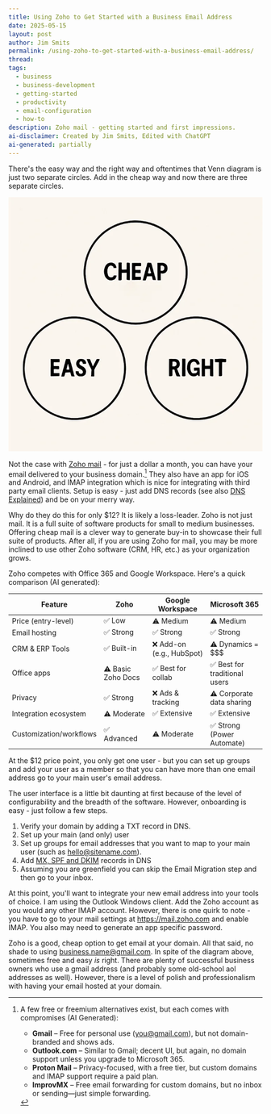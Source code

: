 ```yaml
---
title: Using Zoho to Get Started with a Business Email Address
date: 2025-05-15
layout: post
author: Jim Smits
permalink: /using-zoho-to-get-started-with-a-business-email-address/
thread: 
tags:
  - business
  - business-development
  - getting-started
  - productivity
  - email-configuration
  - how-to
description: Zoho mail - getting started and first impressions.
ai-disclaimer: Created by Jim Smits, Edited with ChatGPT
ai-generated: partially
---
```


There's the easy way and the right way and oftentimes that Venn diagram is just two separate circles.  Add in the cheap way and now there are three separate circles.

![A Venn diagram showing three circles that don't overlap labeled, cheap, easy, and right](/assets/images/posts/qr90w3cx.webp "AI Generated - ChatGPT")

Not the case with [Zoho mail](https://www.zoho.com/mail/) - for just a dollar a month, you can have your email delivered to your business domain.[^1] They also have an app for iOS and Android, and IMAP integration which is nice for integrating with third party email clients. Setup is easy - just add DNS records (see also [DNS Explained](/dns-explained/)) and be on your merry way. 

Why do they do this for only $12? It is likely a loss-leader. Zoho is not just mail. It is a full suite of software products for small to medium businesses. Offering cheap mail is a clever way to generate buy-in to showcase their full suite of products.  After all, if you are using Zoho for mail, you may be more inclined to use other Zoho software (CRM, HR, etc.) as your organization grows.  

Zoho competes with Office 365 and Google Workspace.  Here's a quick comparison (AI generated):

| Feature                 | **Zoho**           | **Google Workspace**     | **Microsoft 365**            |
| ----------------------- | ------------------ | ------------------------ | ---------------------------- |
| Price (entry-level)     | ✅ Low              | ⚠️ Medium                | ⚠️ Medium                    |
| Email hosting           | ✅ Strong           | ✅ Strong                 | ✅ Strong                     |
| CRM & ERP Tools         | ✅ Built-in         | ❌ Add-on (e.g., HubSpot) | ⚠️ Dynamics = $$$            |
| Office apps             | ⚠️ Basic Zoho Docs | ✅ Best for collab        | ✅ Best for traditional users |
| Privacy                 | ✅ Strong           | ❌ Ads & tracking         | ⚠️ Corporate data sharing    |
| Integration ecosystem   | ⚠️ Moderate        | ✅ Extensive              | ✅ Extensive                  |
| Customization/workflows | ✅ Advanced         | ⚠️ Moderate              | ✅ Strong (Power Automate)    |

At the $12 price point, you only get one user - but you can set up groups and add your user as a member so that you can have more than one email address go to your main user's email address.

The user interface is a little bit daunting at first because of the level of configurability and the breadth of the software. However, onboarding is easy - just follow a few steps. 

1. Verify your domain by adding a TXT record in DNS.
2. Set up your main (and only) user
3. Set up groups for email addresses that you want to map to your main user (such as hello@sitename.com).
4. Add [MX, SPF and DKIM](/mx-spf-dkim-and-dmarc/) records in DNS
5. Assuming you are greenfield you can skip the Email Migration step and then go to your inbox.

At this point, you'll want to integrate your new email address into your tools of choice.  I am using the Outlook Windows client. Add the Zoho account as you would any other IMAP account. However, there is one quirk to note - you have to go to your mail settings at https://mail.zoho.com and enable IMAP. You also may need to generate an app specific password. 

Zoho is a good, cheap option to get email at your domain. All that said, no shade to using business.name@gmail.com.  In spite of the diagram above, sometimes free and easy _is_ right. There are plenty of successful business owners who use a gmail address (and probably some old-school aol addresses as well). However, there is a level of polish and professionalism with having your email hosted at your domain.

[^1]: A few free or freemium alternatives exist, but each comes with compromises (AI Generated):
	- **Gmail** – Free for personal use (you@gmail.com), but not domain-branded and shows ads. 
	- **Outlook.com** – Similar to Gmail; decent UI, but again, no domain support unless you upgrade to Microsoft 365.
	- **Proton Mail** – Privacy-focused, with a free tier, but custom domains and IMAP support require a paid plan.
	- **ImprovMX** – Free email forwarding for custom domains, but no inbox or sending—just simple forwarding.
